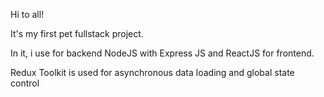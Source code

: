 Hi to all!

It's my first pet fullstack project. 

In it, i use for backend NodeJS with Express JS and ReactJS for frontend.

Redux Toolkit is used for asynchronous data loading and global state control